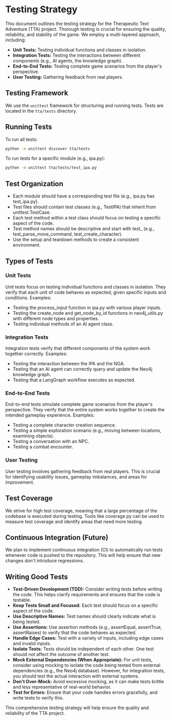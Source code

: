 # Testing Strategy

This document outlines the testing strategy for the Therapeutic Text Adventure (TTA) project. Thorough testing is crucial for ensuring the quality, reliability, and stability of the game. We employ a multi-layered approach, including:

* **Unit Tests:** Testing individual functions and classes in isolation.
* **Integration Tests:** Testing the interactions between different components (e.g., AI agents, the knowledge graph).
* **End-to-End Tests:** Testing complete game scenarios from the player's perspective.
* **User Testing:** Gathering feedback from real players.

## Testing Framework

We use the `unittest` framework for structuring and running tests. Tests are located in the `tta/tests` directory.

## Running Tests

To run all tests:

```bash
python -m unittest discover tta/tests
```

To run tests for a specific module (e.g., ipa.py):

```bash
python -m unittest tta/tests/test_ipa.py
```

## Test Organization

* Each module should have a corresponding test file (e.g., ipa.py has test_ipa.py).
* Test files should contain test classes (e.g., TestIPA) that inherit from unittest.TestCase.
* Each test method within a test class should focus on testing a specific aspect of the code.
* Test method names should be descriptive and start with test_ (e.g., test_parse_move_command, test_create_character).
* Use the setup and teardown methods to create a consistent environment.

## Types of Tests

### Unit Tests

Unit tests focus on testing individual functions and classes in isolation. They verify that each unit of code behaves as expected, given specific inputs and conditions. Examples:

* Testing the process_input function in ipa.py with various player inputs.
* Testing the create_node and get_node_by_id functions in neo4j_utils.py with different node types and properties.
* Testing individual methods of an AI agent class.

### Integration Tests

Integration tests verify that different components of the system work together correctly. Examples:

* Testing the interaction between the IPA and the NGA.
* Testing that an AI agent can correctly query and update the Neo4j knowledge graph.
* Testing that a LangGraph workflow executes as expected.

### End-to-End Tests

End-to-end tests simulate complete game scenarios from the player's perspective. They verify that the entire system works together to create the intended gameplay experience. Examples:

* Testing a complete character creation sequence.
* Testing a simple exploration scenario (e.g., moving between locations, examining objects).
* Testing a conversation with an NPC.
* Testing a combat encounter.

### User Testing

User testing involves gathering feedback from real players. This is crucial for identifying usability issues, gameplay imbalances, and areas for improvement.

## Test Coverage

We strive for high test coverage, meaning that a large percentage of the codebase is executed during testing. Tools like coverage.py can be used to measure test coverage and identify areas that need more testing.

## Continuous Integration (Future)

We plan to implement continuous integration (CI) to automatically run tests whenever code is pushed to the repository. This will help ensure that new changes don't introduce regressions.

## Writing Good Tests

* **Test-Driven Development (TDD):** Consider writing tests before writing the code. This helps clarify requirements and ensures that the code is testable.
* **Keep Tests Small and Focused:** Each test should focus on a specific aspect of the code.
* **Use Descriptive Names:** Test names should clearly indicate what is being tested.
* **Use Assertions:** Use assertion methods (e.g., assertEqual, assertTrue, assertRaises) to verify that the code behaves as expected.
* **Handle Edge Cases:** Test with a variety of inputs, including edge cases and invalid inputs.
* **Isolate Tests:** Tests should be independent of each other. One test should not affect the outcome of another test.
* **Mock External Dependencies (When Appropriate):** For unit tests, consider using mocking to isolate the code being tested from external dependencies (e.g., the Neo4j database). However, for integration tests, you should test the actual interaction with external systems.
* **Don't Over-Mock:** Avoid excessive mocking, as it can make tests brittle and less representative of real-world behavior.
* **Test for Errors:** Ensure that your code handles errors gracefully, and write tests to verify this.

This comprehensive testing strategy will help ensure the quality and reliability of the TTA project.
